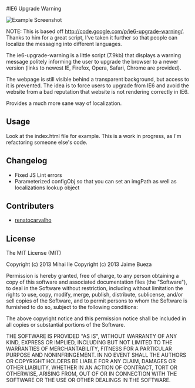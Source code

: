 #IE6 Upgrade Warning

![Example Screenshot](http://img683.imageshack.us/img683/3734/exampleuk.png)

NOTE: This is based off http://code.google.com/p/ie6-upgrade-warning/. Thanks to him for a great script, I've taken it further so that people can localize the messaging into different languages.

The ie6-upgrade-warning is a little script (7.9kb) that displays a warning message politely informing the user to upgrade the browser to a newer version (links to newest IE, Firefox, Opera, Safari, Chrome are provided).

The webpage is still visible behind a transparent background, but access to it is prevented. The idea is to force users to upgrade from IE6 and avoid the website from a bad reputation that website is not rendering correctly in IE6.

Provides a much more sane way of localization.

## Usage 

Look at the index.html file for example. This is a work in progress, as I'm refactoring someone else's code.

## Changelog

* Fixed JS Lint errors
* Parameterized configObj so that you can set an imgPath as well as localizations lookup object

## Contributers

- [renatocarvalho](https://github.com/renatocarvalho)

## License

The MIT License (MIT)

Copyright (c) 2013 Mihai Ile
Copyright (c) 2013 Jaime Bueza

Permission is hereby granted, free of charge, to any person obtaining a copy
of this software and associated documentation files (the "Software"), to deal
in the Software without restriction, including without limitation the rights
to use, copy, modify, merge, publish, distribute, sublicense, and/or sell
copies of the Software, and to permit persons to whom the Software is
furnished to do so, subject to the following conditions:

The above copyright notice and this permission notice shall be included in all
copies or substantial portions of the Software.

THE SOFTWARE IS PROVIDED "AS IS", WITHOUT WARRANTY OF ANY KIND, EXPRESS OR
IMPLIED, INCLUDING BUT NOT LIMITED TO THE WARRANTIES OF MERCHANTABILITY,
FITNESS FOR A PARTICULAR PURPOSE AND NONINFRINGEMENT. IN NO EVENT SHALL THE
AUTHORS OR COPYRIGHT HOLDERS BE LIABLE FOR ANY CLAIM, DAMAGES OR OTHER
LIABILITY, WHETHER IN AN ACTION OF CONTRACT, TORT OR OTHERWISE, ARISING FROM,
OUT OF OR IN CONNECTION WITH THE SOFTWARE OR THE USE OR OTHER DEALINGS IN THE
SOFTWARE.
